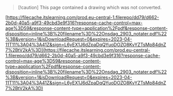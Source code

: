 > [!caution] This page contained a drawing which was not converted.  
    
[https://filecache.itslearning.com/prod.eu-central-1.filerepo/dd79/d662-2b0d-40a5-a9f3-49cbd3e9f316?response-cache-control=max-age%3D59&response-content-type=application%2Fpdf&response-content-disposition=inline%3B%20filename%3D%22Onsdag_2903_notater.pdf%22%3B&version=1&isDownloadRequest=0&expires=2023-04-11T11%3A04%3A41Z&sign=L6yEX1J6dZpaDqQYuoDOZO8KvYZTsMp84dnZ7%2BtV2kA%3D](https://filecache.itslearning.com/prod.eu-central-1.filerepo/dd79/d662-2b0d-40a5-a9f3-49cbd3e9f316?response-cache-control=max-age%3D59&response-content-type=application%2Fpdf&response-content-disposition=inline%3B%20filename%3D%22Onsdag_2903_notater.pdf%22%3B&version=1&isDownloadRequest=0&expires=2023-04-11T11%3A04%3A41Z&sign=L6yEX1J6dZpaDqQYuoDOZO8KvYZTsMp84dnZ7%2BtV2kA%3D)